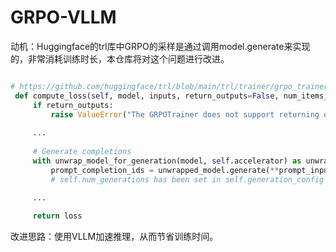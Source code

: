 # GRPO-VLLM

动机：Huggingface的trl库中GRPO的采样是通过调用model.generate来实现的，非常消耗训练时长，本仓库将对这个问题进行改进。

```python

# https://github.com/huggingface/trl/blob/main/trl/trainer/grpo_trainer.py
 def compute_loss(self, model, inputs, return_outputs=False, num_items_in_batch=None):
     if return_outputs:
         raise ValueError("The GRPOTrainer does not support returning outputs")
     
     ...
        
     # Generate completions
     with unwrap_model_for_generation(model, self.accelerator) as unwrapped_model:
         prompt_completion_ids = unwrapped_model.generate(**prompt_inputs, generation_config=self.generation_config) # speed much time
         # self.num_generations has been set in self.generation_config
     
     ...

     return loss


```



改进思路：使用VLLM加速推理，从而节省训练时间。









